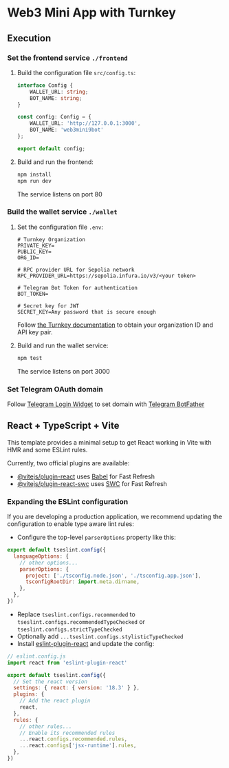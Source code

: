 # Web3 Mini App with Turnkey
## Execution
### Set the frontend service `./frontend`
1. Build the configuration file `src/config.ts`:
	```typescript
	interface Config {
		WALLET_URL: string;
		BOT_NAME: string;
	}

	const config: Config = {
		WALLET_URL: 'http://127.0.0.1:3000',
		BOT_NAME: 'web3mini9bot'
	};

	export default config;
	```
2. Build and run the frontend:
	```bash
	npm install
	npm run dev
	```
	The service listens on port 80
### Build the wallet service `./wallet`
1. Set the configuration file `.env`:
	```env
	# Turnkey Organization
	PRIVATE_KEY=
	PUBLIC_KEY=
	ORG_ID=

	# RPC provider URL for Sepolia network
	RPC_PROVIDER_URL=https://sepolia.infura.io/v3/<your token>

	# Telegram Bot Token for authentication
	BOT_TOKEN=

	# Secret key for JWT
	SECRET_KEY=Any password that is secure enough
	```
	Follow [the Turnkey documentation](https://docs.turnkey.com/getting-started/quickstart) to obtain your organization ID and API key pair.  


2. Build and run the wallet service:
	```bash
	npm test
	```
	The service listens on port 3000
### Set Telegram OAuth domain
Follow [Telegram Login Widget](https://core.telegram.org/widgets/login) to set domain with [Telegram BotFather](https://t.me/BotFather)
	
## React + TypeScript + Vite

This template provides a minimal setup to get React working in Vite with HMR and some ESLint rules.

Currently, two official plugins are available:

- [@vitejs/plugin-react](https://github.com/vitejs/vite-plugin-react/blob/main/packages/plugin-react/README.md) uses [Babel](https://babeljs.io/) for Fast Refresh
- [@vitejs/plugin-react-swc](https://github.com/vitejs/vite-plugin-react-swc) uses [SWC](https://swc.rs/) for Fast Refresh

### Expanding the ESLint configuration

If you are developing a production application, we recommend updating the configuration to enable type aware lint rules:

- Configure the top-level `parserOptions` property like this:

```js
export default tseslint.config({
  languageOptions: {
    // other options...
    parserOptions: {
      project: ['./tsconfig.node.json', './tsconfig.app.json'],
      tsconfigRootDir: import.meta.dirname,
    },
  },
})
```

- Replace `tseslint.configs.recommended` to `tseslint.configs.recommendedTypeChecked` or `tseslint.configs.strictTypeChecked`
- Optionally add `...tseslint.configs.stylisticTypeChecked`
- Install [eslint-plugin-react](https://github.com/jsx-eslint/eslint-plugin-react) and update the config:

```js
// eslint.config.js
import react from 'eslint-plugin-react'

export default tseslint.config({
  // Set the react version
  settings: { react: { version: '18.3' } },
  plugins: {
    // Add the react plugin
    react,
  },
  rules: {
    // other rules...
    // Enable its recommended rules
    ...react.configs.recommended.rules,
    ...react.configs['jsx-runtime'].rules,
  },
})
```

